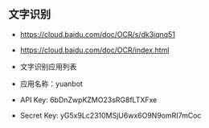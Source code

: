 ## 文字识别
- https://cloud.baidu.com/doc/OCR/s/dk3iqnq51
- https://cloud.baidu.com/doc/OCR/index.html

- 文字识别应用列表
- 应用名称：yuanbot
- API Key: 6bDnZwpKZMO23sRG8fLTXFxe
- Secret Key: yG5x9Lc2310MSjU6wx6O9N9omRI7mCoc